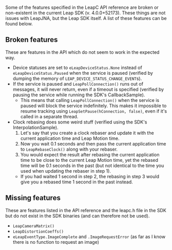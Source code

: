 Some of the features specified in the LeapC API reference are broken or non-existent in the current Leap SDK (v. 4.0.0+52173). These things are not issues with LeapJNA, but the Leap SDK itself. A list of these features can be found below.

## Broken features
These are features in the API which do not seem to work in the expected way.
- Device statuses are set to `eLeapDeviceStatus.None` instead of `eLeapDeviceStatus.Paused` when the service is paused (verified by dumping the memory of `LEAP_DEVICE_STATUS_CHANGE_EVENT`s).
- If the service is paused and `LeapPollConnection()` runs out of messages, it will never return, even if a timeout is specified (verified by pausing the service while running the SDK's CallbackSample).
    - This means that calling `LeapPollConnection()` when the service is paused will block the service indefinitely. This makes it impossible to resume tracking using `LeapSetPause(hConnection, false)`, even if it's called in a separate thread.
- Clock rebasing does some weird stuff (verified using the SDK's InterpolationSample).
     1. Let's say that you create a clock rebaser and update it with the current application time and Leap Motion time.
     2. Now you wait 0.1 seconds and then pass the current application time to `LeapRebaseClock()` along with your rebaser.
     3. You would expect the result after rebasing the current application time to be close to the current Leap Motion time, yet the rebased time will be 0.1 seconds in the past (but not identical to the time you used when updating the rebaser in step 1).
     - If you had waited 1 second in step 2, the rebasing in step 3 would give you a rebased time 1 second in the past instead.

## Missing features
These are features listed in the API reference and the leapc.h file in the SDK but do not exist in the SDK binaries (and can therefore not be used).
- `LeapCameraMatrix()`
- `LeapDistortionCoeffs()`
- `eLeapEventType.ImageComplete` and `.ImageRequestError` (as far as I know there is no function to request an image)
